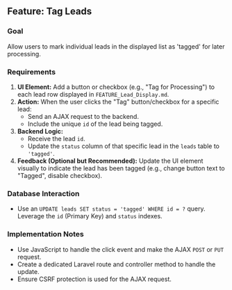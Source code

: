 ## Feature: Tag Leads

### Goal
Allow users to mark individual leads in the displayed list as 'tagged' for later processing.

### Requirements
1.  **UI Element:** Add a button or checkbox (e.g., "Tag for Processing") to each lead row displayed in `FEATURE_Lead_Display.md`.
2.  **Action:** When the user clicks the "Tag" button/checkbox for a specific lead:
    * Send an AJAX request to the backend.
    * Include the unique `id` of the lead being tagged.
3.  **Backend Logic:**
    * Receive the lead `id`.
    * Update the `status` column of that specific lead in the `leads` table to `'tagged'`.
4.  **Feedback (Optional but Recommended):** Update the UI element visually to indicate the lead has been tagged (e.g., change button text to "Tagged", disable checkbox).

### Database Interaction
* Use an `UPDATE leads SET status = 'tagged' WHERE id = ?` query. Leverage the `id` (Primary Key) and `status` indexes.

### Implementation Notes
* Use JavaScript to handle the click event and make the AJAX `POST` or `PUT` request.
* Create a dedicated Laravel route and controller method to handle the update.
* Ensure CSRF protection is used for the AJAX request.